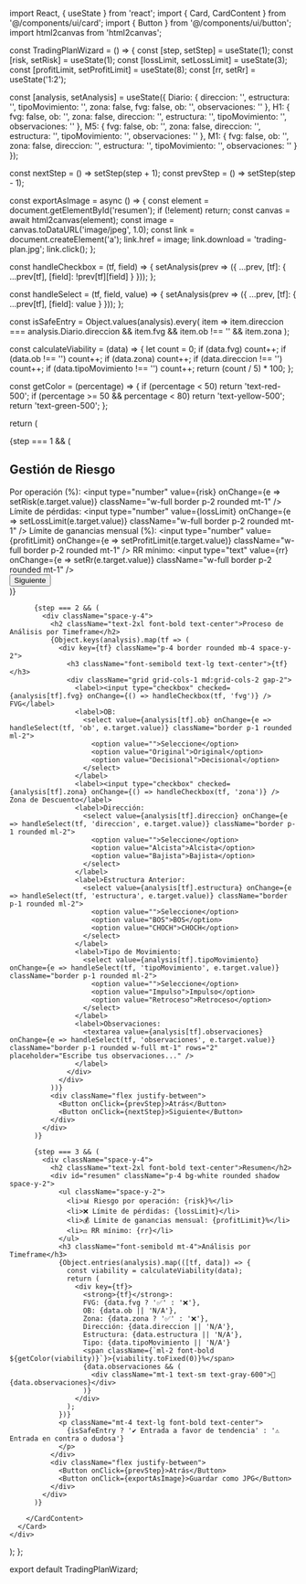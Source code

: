 import React, { useState } from 'react';
import { Card, CardContent } from '@/components/ui/card';
import { Button } from '@/components/ui/button';
import html2canvas from 'html2canvas';

const TradingPlanWizard = () => {
  const [step, setStep] = useState(1);
  const [risk, setRisk] = useState(1);
  const [lossLimit, setLossLimit] = useState(3);
  const [profitLimit, setProfitLimit] = useState(8);
  const [rr, setRr] = useState('1:2');

  const [analysis, setAnalysis] = useState({
    Diario: { direccion: '', estructura: '', tipoMovimiento: '', zona: false, fvg: false, ob: '', observaciones: '' },
    H1: { fvg: false, ob: '', zona: false, direccion: '', estructura: '', tipoMovimiento: '', observaciones: '' },
    M5: { fvg: false, ob: '', zona: false, direccion: '', estructura: '', tipoMovimiento: '', observaciones: '' },
    M1: { fvg: false, ob: '', zona: false, direccion: '', estructura: '', tipoMovimiento: '', observaciones: '' }
  });

  const nextStep = () => setStep(step + 1);
  const prevStep = () => setStep(step - 1);

  const exportAsImage = async () => {
    const element = document.getElementById('resumen');
    if (!element) return;
    const canvas = await html2canvas(element);
    const image = canvas.toDataURL('image/jpeg', 1.0);
    const link = document.createElement('a');
    link.href = image;
    link.download = 'trading-plan.jpg';
    link.click();
  };

  const handleCheckbox = (tf, field) => {
    setAnalysis(prev => ({
      ...prev,
      [tf]: {
        ...prev[tf],
        [field]: !prev[tf][field]
      }
    }));
  };

  const handleSelect = (tf, field, value) => {
    setAnalysis(prev => ({
      ...prev,
      [tf]: {
        ...prev[tf],
        [field]: value
      }
    }));
  };

  const isSafeEntry = Object.values(analysis).every(
    item => item.direccion === analysis.Diario.direccion && item.fvg && item.ob !== '' && item.zona
  );

  const calculateViability = (data) => {
    let count = 0;
    if (data.fvg) count++;
    if (data.ob !== '') count++;
    if (data.zona) count++;
    if (data.direccion !== '') count++;
    if (data.tipoMovimiento !== '') count++;
    return (count / 5) * 100;
  };

  const getColor = (percentage) => {
    if (percentage < 50) return 'text-red-500';
    if (percentage >= 50 && percentage < 80) return 'text-yellow-500';
    return 'text-green-500';
  };

  return (
    <div className="min-h-screen flex items-center justify-center p-4">
      <Card className="w-full max-w-2xl p-4">
        <CardContent>
          {step === 1 && (
            <div className="space-y-4 text-center">
              <h2 className="text-2xl font-bold">Gestión de Riesgo</h2>
              <div className="space-y-2">
                <label className="block">Por operación (%):
                  <input type="number" value={risk} onChange={e => setRisk(e.target.value)} className="w-full border p-2 rounded mt-1" />
                </label>
                <label className="block">Límite de pérdidas:
                  <input type="number" value={lossLimit} onChange={e => setLossLimit(e.target.value)} className="w-full border p-2 rounded mt-1" />
                </label>
                <label className="block">Límite de ganancias mensual (%):
                  <input type="number" value={profitLimit} onChange={e => setProfitLimit(e.target.value)} className="w-full border p-2 rounded mt-1" />
                </label>
                <label className="block">RR mínimo:
                  <input type="text" value={rr} onChange={e => setRr(e.target.value)} className="w-full border p-2 rounded mt-1" />
                </label>
              </div>
              <Button onClick={nextStep} className="w-full">Siguiente</Button>
            </div>
          )}

          {step === 2 && (
            <div className="space-y-4">
              <h2 className="text-2xl font-bold text-center">Proceso de Análisis por Timeframe</h2>
              {Object.keys(analysis).map(tf => (
                <div key={tf} className="p-4 border rounded mb-4 space-y-2">
                  <h3 className="font-semibold text-lg text-center">{tf}</h3>
                  <div className="grid grid-cols-1 md:grid-cols-2 gap-2">
                    <label><input type="checkbox" checked={analysis[tf].fvg} onChange={() => handleCheckbox(tf, 'fvg')} /> FVG</label>
                    <label>OB:
                      <select value={analysis[tf].ob} onChange={e => handleSelect(tf, 'ob', e.target.value)} className="border p-1 rounded ml-2">
                        <option value="">Seleccione</option>
                        <option value="Original">Original</option>
                        <option value="Decisional">Decisional</option>
                      </select>
                    </label>
                    <label><input type="checkbox" checked={analysis[tf].zona} onChange={() => handleCheckbox(tf, 'zona')} /> Zona de Descuento</label>
                    <label>Dirección:
                      <select value={analysis[tf].direccion} onChange={e => handleSelect(tf, 'direccion', e.target.value)} className="border p-1 rounded ml-2">
                        <option value="">Seleccione</option>
                        <option value="Alcista">Alcista</option>
                        <option value="Bajista">Bajista</option>
                      </select>
                    </label>
                    <label>Estructura Anterior:
                      <select value={analysis[tf].estructura} onChange={e => handleSelect(tf, 'estructura', e.target.value)} className="border p-1 rounded ml-2">
                        <option value="">Seleccione</option>
                        <option value="BOS">BOS</option>
                        <option value="CHOCH">CHOCH</option>
                      </select>
                    </label>
                    <label>Tipo de Movimiento:
                      <select value={analysis[tf].tipoMovimiento} onChange={e => handleSelect(tf, 'tipoMovimiento', e.target.value)} className="border p-1 rounded ml-2">
                        <option value="">Seleccione</option>
                        <option value="Impulso">Impulso</option>
                        <option value="Retroceso">Retroceso</option>
                      </select>
                    </label>
                    <label>Observaciones:
                      <textarea value={analysis[tf].observaciones} onChange={e => handleSelect(tf, 'observaciones', e.target.value)} className="border p-1 rounded w-full mt-1" rows="2" placeholder="Escribe tus observaciones..." />
                    </label>
                  </div>
                </div>
              ))}
              <div className="flex justify-between">
                <Button onClick={prevStep}>Atrás</Button>
                <Button onClick={nextStep}>Siguiente</Button>
              </div>
            </div>
          )}

          {step === 3 && (
            <div className="space-y-4">
              <h2 className="text-2xl font-bold text-center">Resumen</h2>
              <div id="resumen" className="p-4 bg-white rounded shadow space-y-2">
                <ul className="space-y-2">
                  <li>📊 Riesgo por operación: {risk}%</li>
                  <li>❌ Límite de pérdidas: {lossLimit}</li>
                  <li>💰 Límite de ganancias mensual: {profitLimit}%</li>
                  <li>⚖️ RR mínimo: {rr}</li>
                </ul>
                <h3 className="font-semibold mt-4">Análisis por Timeframe</h3>
                {Object.entries(analysis).map(([tf, data]) => {
                  const viability = calculateViability(data);
                  return (
                    <div key={tf}>
                      <strong>{tf}</strong>: 
                      FVG: {data.fvg ? '✅' : '❌'}, 
                      OB: {data.ob || 'N/A'}, 
                      Zona: {data.zona ? '✅' : '❌'}, 
                      Dirección: {data.direccion || 'N/A'}, 
                      Estructura: {data.estructura || 'N/A'}, 
                      Tipo: {data.tipoMovimiento || 'N/A'}
                      <span className={`ml-2 font-bold ${getColor(viability)}`}>{viability.toFixed(0)}%</span>
                      {data.observaciones && (
                        <div className="mt-1 text-sm text-gray-600">📝 {data.observaciones}</div>
                      )}
                    </div>
                  );
                })}
                <p className="mt-4 text-lg font-bold text-center">
                  {isSafeEntry ? '✔️ Entrada a favor de tendencia' : '⚠️ Entrada en contra o dudosa'}
                </p>
              </div>
              <div className="flex justify-between">
                <Button onClick={prevStep}>Atrás</Button>
                <Button onClick={exportAsImage}>Guardar como JPG</Button>
              </div>
            </div>
          )}

        </CardContent>
      </Card>
    </div>
  );
};

export default TradingPlanWizard;

